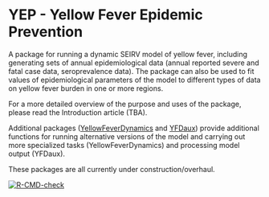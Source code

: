 # YEP - Yellow Fever Epidemic Prevention
 A package for running a dynamic SEIRV model of yellow fever, including generating sets of annual epidemiological data (annual reported severe and fatal case data, seroprevalence data). The package can also be used to fit values of epidemiological parameters of the model to different types of data on yellow fever burden in one or more regions.

For a more detailed overview of the purpose and uses of the package, please read the Introduction article (TBA).

Additional packages ([YellowFeverDynamics](https://github.com/mrc-ide/YellowFeverDynamics) and [YFDaux](https://github.com/mrc-ide/YFDaux)) provide additional functions for running alternative versions of the model and carrying out more specialized tasks (YellowFeverDynamics) and processing model output (YFDaux).

These packages are all currently under construction/overhaul.

<!-- badges: start -->
  [![R-CMD-check](https://github.com/mrc-ide/YEP/workflows/R-CMD-check/badge.svg)](https://github.com/mrc-ide/YEP/actions)
  <!-- badges: end -->
